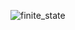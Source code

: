 ![finite_state](https://github.com/Hasa9nAli/cpp_compiler_question/assets/92353024/71ecf86c-14d1-4fb4-8839-b5edf0b305ec)
